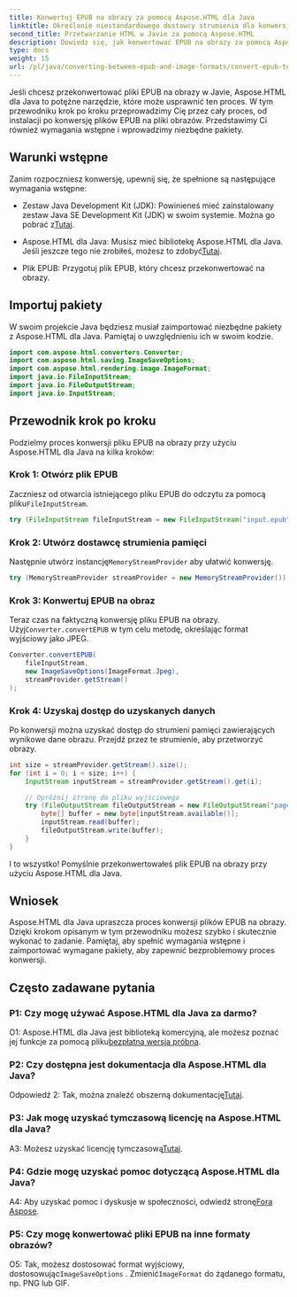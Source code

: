 ```yaml
---
title: Konwertuj EPUB na obrazy za pomocą Aspose.HTML dla Java
linktitle: Określanie niestandardowego dostawcy strumienia dla konwersji EPUB na obraz
second_title: Przetwarzanie HTML w Javie za pomocą Aspose.HTML
description: Dowiedz się, jak konwertować EPUB na obrazy za pomocą Aspose.HTML dla Java. Przewodnik krok po kroku dotyczący bezproblemowej konwersji.
type: docs
weight: 15
url: /pl/java/converting-between-epub-and-image-formats/convert-epub-to-image-specify-custom-stream-provider/
---
```

Jeśli chcesz przekonwertować pliki EPUB na obrazy w Javie, Aspose.HTML dla Java to potężne narzędzie, które może usprawnić ten proces. W tym przewodniku krok po kroku przeprowadzimy Cię przez cały proces, od instalacji po konwersję plików EPUB na pliki obrazów. Przedstawimy Ci również wymagania wstępne i wprowadzimy niezbędne pakiety.

## Warunki wstępne

Zanim rozpoczniesz konwersję, upewnij się, że spełnione są następujące wymagania wstępne:

- Zestaw Java Development Kit (JDK): Powinieneś mieć zainstalowany zestaw Java SE Development Kit (JDK) w swoim systemie. Można go pobrać z[Tutaj](https://www.oracle.com/java/technologies/javase-downloads.html).

-  Aspose.HTML dla Java: Musisz mieć bibliotekę Aspose.HTML dla Java. Jeśli jeszcze tego nie zrobiłeś, możesz to zdobyć[Tutaj](https://releases.aspose.com/html/java/).

- Plik EPUB: Przygotuj plik EPUB, który chcesz przekonwertować na obrazy.

## Importuj pakiety

W swoim projekcie Java będziesz musiał zaimportować niezbędne pakiety z Aspose.HTML dla Java. Pamiętaj o uwzględnieniu ich w swoim kodzie.

```java
import com.aspose.html.converters.Converter;
import com.aspose.html.saving.ImageSaveOptions;
import com.aspose.html.rendering.image.ImageFormat;
import java.io.FileInputStream;
import java.io.FileOutputStream;
import java.io.InputStream;
```

## Przewodnik krok po kroku

Podzielmy proces konwersji pliku EPUB na obrazy przy użyciu Aspose.HTML dla Java na kilka kroków:

### Krok 1: Otwórz plik EPUB

 Zaczniesz od otwarcia istniejącego pliku EPUB do odczytu za pomocą pliku`FileInputStream`.

```java
try (FileInputStream fileInputStream = new FileInputStream("input.epub")) {
```

### Krok 2: Utwórz dostawcę strumienia pamięci

 Następnie utwórz instancję`MemoryStreamProvider` aby ułatwić konwersję.

```java
try (MemoryStreamProvider streamProvider = new MemoryStreamProvider()) {
```

### Krok 3: Konwertuj EPUB na obraz

 Teraz czas na faktyczną konwersję pliku EPUB na obrazy. Użyj`Converter.convertEPUB` w tym celu metodę, określając format wyjściowy jako JPEG.

```java
Converter.convertEPUB(
    fileInputStream,
    new ImageSaveOptions(ImageFormat.Jpeg),
    streamProvider.getStream()
);
```

### Krok 4: Uzyskaj dostęp do uzyskanych danych

Po konwersji można uzyskać dostęp do strumieni pamięci zawierających wynikowe dane obrazu. Przejdź przez te strumienie, aby przetworzyć obrazy.

```java
int size = streamProvider.getStream().size();
for (int i = 0; i < size; i++) {
    InputStream inputStream = streamProvider.getStream().get(i);

    // Opróżnij stronę do pliku wyjściowego
    try (FileOutputStream fileOutputStream = new FileOutputStream("page_" + (i + 1) + ".jpg")) {
        byte[] buffer = new byte[inputStream.available()];
        inputStream.read(buffer);
        fileOutputStream.write(buffer);
    }
}
```

I to wszystko! Pomyślnie przekonwertowałeś plik EPUB na obrazy przy użyciu Aspose.HTML dla Java.

## Wniosek

Aspose.HTML dla Java upraszcza proces konwersji plików EPUB na obrazy. Dzięki krokom opisanym w tym przewodniku możesz szybko i skutecznie wykonać to zadanie. Pamiętaj, aby spełnić wymagania wstępne i zaimportować wymagane pakiety, aby zapewnić bezproblemowy proces konwersji.

## Często zadawane pytania

### P1: Czy mogę używać Aspose.HTML dla Java za darmo?

 O1: Aspose.HTML dla Java jest biblioteką komercyjną, ale możesz poznać jej funkcje za pomocą pliku[bezpłatna wersja próbna](https://releases.aspose.com/html/java).

### P2: Czy dostępna jest dokumentacja dla Aspose.HTML dla Java?

 Odpowiedź 2: Tak, można znaleźć obszerną dokumentację[Tutaj](https://reference.aspose.com/html/java/).

### P3: Jak mogę uzyskać tymczasową licencję na Aspose.HTML dla Java?

 A3: Możesz uzyskać licencję tymczasową[Tutaj](https://purchase.aspose.com/temporary-license/).

### P4: Gdzie mogę uzyskać pomoc dotyczącą Aspose.HTML dla Java?

 A4: Aby uzyskać pomoc i dyskusje w społeczności, odwiedź stronę[Fora Aspose](https://forum.aspose.com/).

### P5: Czy mogę konwertować pliki EPUB na inne formaty obrazów?

 O5: Tak, możesz dostosować format wyjściowy, dostosowując`ImageSaveOptions` . Zmienić`ImageFormat` do żądanego formatu, np. PNG lub GIF.